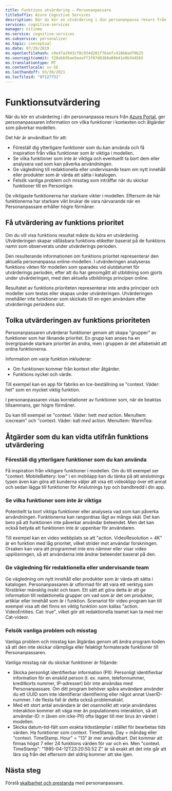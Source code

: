 ```yaml
---
title: Funktions utvärdering – Personanpassare
titleSuffix: Azure Cognitive Services
description: När du kör en utvärdering i din personanpassa resurs från Azure Portal, ger Personanpassaren information om vilka funktioner i kontexten och åtgärder som påverkar modellen.
services: cognitive-services
manager: nitinme
ms.service: cognitive-services
ms.subservice: personalizer
ms.topic: conceptual
ms.date: 07/29/2019
ms.openlocfilehash: c0e47a2943cf8c934d201f76aefc41868adf0b25
ms.sourcegitcommit: f28ebb95ae9aaaff3f87d8388a09b41e0b3445b5
ms.translationtype: MT
ms.contentlocale: sv-SE
ms.lasthandoff: 03/30/2021
ms.locfileid: "87127731"
---
```

# <a name="feature-evaluation"></a>Funktionsutvärdering

När du kör en utvärdering i din personanpassa resurs från [Azure Portal](https://portal.azure.com), ger personanpassaren information om vilka funktioner i kontexten och åtgärder som påverkar modellen. 

Det här är användbart för att:

* Föreställ dig ytterligare funktioner som du kan använda och få inspiration från vilka funktioner som är viktiga i modellen.
* Se vilka funktioner som inte är viktiga och eventuellt ta bort dem eller analysera vad som kan påverka användningen.
* Ge vägledning till redaktionella eller undervisande team om nytt innehåll eller produkter som är värda att sätta i katalogen.
* Felsök vanliga problem och misstag som inträffar när du skickar funktioner till en Personligre.

De viktigaste funktionerna har starkare vikter i modellen. Eftersom de här funktionerna har starkare vikt brukar de vara närvarande när en Personanpassare erhåller högre förmåner.

## <a name="getting-feature-importance-evaluation"></a>Få utvärdering av funktions prioritet

Om du vill visa funktions resultat måste du köra en utvärdering. Utvärderingen skapar välläsbara funktions etiketter baserat på de funktions namn som observerats under utvärderings perioden.

Den resulterande informationen om funktions prioritet representerar den aktuella personanpassa online-modellen. I utvärderingen analyseras funktions vikten för modellen som sparades vid slutdatumet för utvärderings perioden, efter att du har genomgått all utbildning som gjorts under utvärderingen, med den aktuella utbildnings principen online. 

Resultatet av funktions prioriteten representerar inte andra principer och modeller som testas eller skapas under utvärderingen.  Utvärderingen innehåller inte funktioner som skickats till en egen användare efter utvärderings periodens slut.

## <a name="how-to-interpret-the-feature-importance-evaluation"></a>Tolka utvärderingen av funktions prioriteten

Personanpassaren utvärderar funktioner genom att skapa "grupper" av funktioner som har liknande prioritet. En grupp kan anses ha en övergripande starkare prioritet än andra, men i gruppen är det alfabetiskt att ordna funktionerna.

Information om varje funktion inkluderar:

* Om funktionen kommer från kontext eller åtgärder.
* Funktions nyckel och värde.

Till exempel kan en app för fabriks en Ice-beställning se "context. Väder: het" som en mycket viktig funktion.

I personanpassaren visas korrelationer av funktioner som, när de beaktas tillsammans, ger högre förmåner.

Du kan till exempel se "context. Väder: hett *med* action. MenuItem: icecream" och "context. Väder: kall *med* action. MenuItem: WarmTea:

## <a name="actions-you-can-take-based-on-feature-evaluation"></a>Åtgärder som du kan vidta utifrån funktions utvärdering

### <a name="imagine-additional-features-you-could-use"></a>Föreställ dig ytterligare funktioner som du kan använda

Få inspiration från viktigare funktioner i modellen. Om du till exempel ser "context. MobileBattery: low" i en mobilapp kan du tänka på att anslutnings typen även kan göra att kunderna väljer att visa ett videoklipp över ett annat och sedan lägga till funktioner för Anslutnings typ och bandbredd i din app.

### <a name="see-what-features-are-not-important"></a>Se vilka funktioner som inte är viktiga

Potentiellt ta bort viktiga funktioner eller analysera vad som kan påverka användningen. Funktionerna kan rangordnas lågt av många skäl. Det kan bero på att funktionen inte påverkar användar beteendet. Men det kan också betyda att funktionen inte är uppenbar för användaren. 

Till exempel kan en video webbplats se att "action. VideoResolution = 4K" är en funktion med låg prioritet, vilket strider mot användar forskningen. Orsaken kan vara att programmet inte ens nämner eller visar video upplösningen, så att användarna inte ändrar beteendet baserat på den.

### <a name="provide-guidance-to-editorial-or-curation-teams"></a>Ge vägledning för redaktionella eller undervisande team

Ge vägledning om nytt innehåll eller produkter som är värda att sätta i katalogen. Personanpassaren är utformad för att vara ett verktyg som förstärker mänsklig insikt och team. Ett sätt att göra detta är att ge information till redaktionella grupper om vad som är det om produkter, artiklar eller innehåll som är i funktion. Scenariot för video program kan till exempel visa att det finns en viktig funktion som kallas "action. VideoEntities. Cat: true", vilket gör att redaktionella teamet kan ta med mer Cat-videor.

### <a name="troubleshoot-common-problems-and-mistakes"></a>Felsök vanliga problem och misstag

Vanliga problem och misstag kan åtgärdas genom att ändra program koden så att den inte skickar olämpliga eller felaktigt formaterade funktioner till Personanpassaren. 

Vanliga misstag när du skickar funktioner är följande:

* Skicka personligt identifierbar information (PII). Personligt identifierbar information för en enskild person (t. ex. namn, telefonnummer, kreditkorts nummer, IP-adresser) bör inte användas med Personanpassare. Om ditt program behöver spåra användare använder du ett UUID som inte identifierar identifiering eller något annat UserID-nummer. I de flesta fall är detta också problematiskt.
* Med ett stort antal användare är det osannolikt att varje användares interaktion kommer att väga mer än populationens interaktion, så att användar-ID: n (även om icke-PII) ofta lägger till mer brus än värdet i modellen.
* Skicka datum-tid-fält som exakta tidsstämplar i stället för bearbetas tids värden. Ha funktioner som context. TimeStamp. Day = måndag eller "context. TimeStamp. Hour" = "13" är mer användbart. Det kommer att finnas högst 7 eller 24 funktions värden för var och en. Men "context. TimeStamp": "1985-04-12T23:20:50.52 Z" är så exakt att det inte går att lära sig från det eftersom det aldrig kommer att ske igen.

## <a name="next-steps"></a>Nästa steg

Förstå [skalbarhet och prestanda](concepts-scalability-performance.md) med personanpassare.

